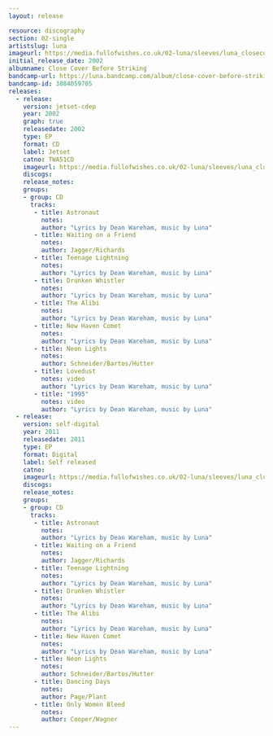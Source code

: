 ```yaml
---
layout: release

resource: discography
section: 02-single
artistslug: luna
imageurl: https://media.fullofwishes.co.uk/02-luna/sleeves/luna_closecoverbeforestriking.jpg
initial_release_date: 2002
albumname: Close Cover Before Striking
bandcamp-url: https://luna.bandcamp.com/album/close-cover-before-striking
bandcamp-id: 3884059705
releases:
  - release:
    version: jetset-cdep
    year: 2002
    graph: true
    releasedate: 2002
    type: EP
    format: CD
    label: Jetset
    catno: TWA51CD
    imageurl: https://media.fullofwishes.co.uk/02-luna/sleeves/luna_closecoverbeforestriking.jpg
    discogs:
    release_notes:
    groups:
    - group: CD
      tracks:
       - title: Astronaut
         notes:
         author: "Lyrics by Dean Wareham, music by Luna"
       - title: Waiting on a Friend
         notes:
         author: Jagger/Richards
       - title: Teenage Lightning
         notes:
         author: "Lyrics by Dean Wareham, music by Luna"
       - title: Drunken Whistler
         notes:
         author: "Lyrics by Dean Wareham, music by Luna"
       - title: The Alibi
         notes:
         author: "Lyrics by Dean Wareham, music by Luna"
       - title: New Haven Comet
         notes:
         author: "Lyrics by Dean Wareham, music by Luna"
       - title: Neon Lights
         notes:
         author: Schneider/Bartos/Hutter
       - title: Lovedust
         notes: video
         author: "Lyrics by Dean Wareham, music by Luna"
       - title: "1995"
         notes: video
         author: "Lyrics by Dean Wareham, music by Luna"
  - release:
    version: self-digital
    year: 2011
    releasedate: 2011
    type: EP
    format: Digital
    label: Self released
    catno:
    imageurl: https://media.fullofwishes.co.uk/02-luna/sleeves/luna_closecoverbeforestriking.jpg
    discogs:
    release_notes:
    groups:
    - group: CD
      tracks:
       - title: Astronaut
         notes:
         author: "Lyrics by Dean Wareham, music by Luna"
       - title: Waiting on a Friend
         notes:
         author: Jagger/Richards
       - title: Teenage Lightning
         notes:
         author: "Lyrics by Dean Wareham, music by Luna"
       - title: Drunken Whistler
         notes:
         author: "Lyrics by Dean Wareham, music by Luna"
       - title: The Alibi
         notes:
         author: "Lyrics by Dean Wareham, music by Luna"
       - title: New Haven Comet
         notes:
         author: "Lyrics by Dean Wareham, music by Luna"
       - title: Neon Lights
         notes:
         author: Schneider/Bartos/Hutter
       - title: Dancing Days
         notes:
         author: Page/Plant
       - title: Only Women Bleed
         notes:
         author: Cooper/Wagner
---
```

